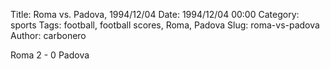 Title: Roma vs. Padova, 1994/12/04
Date: 1994/12/04 00:00
Category: sports
Tags: football, football scores, Roma, Padova
Slug: roma-vs-padova
Author: carbonero


Roma 2 - 0 Padova
